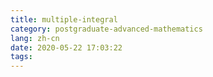 ```yaml
---
title: multiple-integral
category: postgraduate-advanced-mathematics
lang: zh-cn
date: 2020-05-22 17:03:22
tags:
---
```


